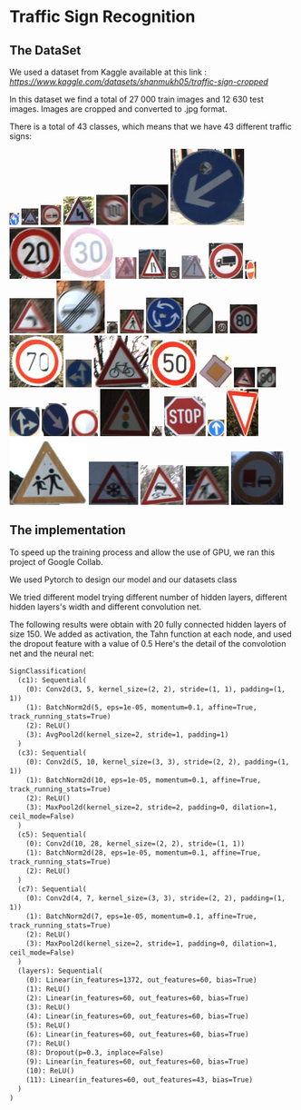 # Traffic Sign Recognition

## The DataSet

We used a dataset from Kaggle available at this link : *https://www.kaggle.com/datasets/shanmukh05/traffic-sign-cropped*

In this dataset we find a total of 27 000 train images and 12 630 test images. Images are cropped and converted to .jpg format.

There is a total of 43 classes, which means that we have 43 different traffic signs: 

![img_example](https://github.com/SCHOTT7/Road_Sign_Recognition/blob/main/Signs_Classes/00000_00002.jpg?raw=true)
![img_example](https://github.com/SCHOTT7/Road_Sign_Recognition/blob/main/Signs_Classes/00000_00008.jpg?raw=true)
![img_example](https://github.com/SCHOTT7/Road_Sign_Recognition/blob/main/Signs_Classes/00000_00018.jpg?raw=true)
![img_example](https://github.com/SCHOTT7/Road_Sign_Recognition/blob/main/Signs_Classes/00000_00019.jpg?raw=true)
![img_example](https://github.com/SCHOTT7/Road_Sign_Recognition/blob/main/Signs_Classes/00000_00024.jpg?raw=true)
![img_example](https://github.com/SCHOTT7/Road_Sign_Recognition/blob/main/Signs_Classes/00000_00025.jpg?raw=true)
![img_example](https://github.com/SCHOTT7/Road_Sign_Recognition/blob/main/Signs_Classes/00000_00026.jpg?raw=true)
![img_example](https://github.com/SCHOTT7/Road_Sign_Recognition/blob/main/Signs_Classes/00000_00027.jpg?raw=true)
![img_example](https://github.com/SCHOTT7/Road_Sign_Recognition/blob/main/Signs_Classes/00000_00028.jpg?raw=true)
![img_example](https://github.com/SCHOTT7/Road_Sign_Recognition/blob/main/Signs_Classes/00001_00000.jpg?raw=true)
![img_example](https://github.com/SCHOTT7/Road_Sign_Recognition/blob/main/Signs_Classes/00001_00006.jpg?raw=true)
![img_example](https://github.com/SCHOTT7/Road_Sign_Recognition/blob/main/Signs_Classes/00001_00007.jpg?raw=true)
![img_example](https://github.com/SCHOTT7/Road_Sign_Recognition/blob/main/Signs_Classes/00001_00012.jpg?raw=true)
![img_example](https://github.com/SCHOTT7/Road_Sign_Recognition/blob/main/Signs_Classes/00001_00020.jpg?raw=true)
![img_example](https://github.com/SCHOTT7/Road_Sign_Recognition/blob/main/Signs_Classes/00002_00013.jpg?raw=true)
![img_example](https://github.com/SCHOTT7/Road_Sign_Recognition/blob/main/Signs_Classes/00002_00024.jpg?raw=true)
![img_example](https://github.com/SCHOTT7/Road_Sign_Recognition/blob/main/Signs_Classes/00002_00027.jpg?raw=true)
![img_example](https://github.com/SCHOTT7/Road_Sign_Recognition/blob/main/Signs_Classes/00003_00007.jpg?raw=true)
![img_example](https://github.com/SCHOTT7/Road_Sign_Recognition/blob/main/Signs_Classes/00003_00021.jpg?raw=true)
![img_example](https://github.com/SCHOTT7/Road_Sign_Recognition/blob/main/Signs_Classes/00003_00023.jpg?raw=true)
![img_example](https://github.com/SCHOTT7/Road_Sign_Recognition/blob/main/Signs_Classes/00003_00026.jpg?raw=true)
![img_example](https://github.com/SCHOTT7/Road_Sign_Recognition/blob/main/Signs_Classes/00004_00004.jpg?raw=true)
![img_example](https://github.com/SCHOTT7/Road_Sign_Recognition/blob/main/Signs_Classes/00004_00025.jpg?raw=true)
![img_example](https://github.com/SCHOTT7/Road_Sign_Recognition/blob/main/Signs_Classes/00004_00026.jpg?raw=true)
![img_example](https://github.com/SCHOTT7/Road_Sign_Recognition/blob/main/Signs_Classes/00004_00027.jpg?raw=true)
![img_example](https://github.com/SCHOTT7/Road_Sign_Recognition/blob/main/Signs_Classes/00004_00028.jpg?raw=true)
![img_example](https://github.com/SCHOTT7/Road_Sign_Recognition/blob/main/Signs_Classes/00004_00029.jpg?raw=true)
![img_example](https://github.com/SCHOTT7/Road_Sign_Recognition/blob/main/Signs_Classes/00005_00019.jpg?raw=true)
![img_example](https://github.com/SCHOTT7/Road_Sign_Recognition/blob/main/Signs_Classes/00005_00020.jpg?raw=true)
![img_example](https://github.com/SCHOTT7/Road_Sign_Recognition/blob/main/Signs_Classes/00005_00023.jpg?raw=true)
![img_example](https://github.com/SCHOTT7/Road_Sign_Recognition/blob/main/Signs_Classes/00005_00025.jpg?raw=true)
![img_example](https://github.com/SCHOTT7/Road_Sign_Recognition/blob/main/Signs_Classes/00006_00000.jpg?raw=true)
![img_example](https://github.com/SCHOTT7/Road_Sign_Recognition/blob/main/Signs_Classes/00006_00024.jpg?raw=true)
![img_example](https://github.com/SCHOTT7/Road_Sign_Recognition/blob/main/Signs_Classes/00006_00029.jpg?raw=true)
![img_example](https://github.com/SCHOTT7/Road_Sign_Recognition/blob/main/Signs_Classes/00007_00009.jpg?raw=true)
![img_example](https://github.com/SCHOTT7/Road_Sign_Recognition/blob/main/Signs_Classes/00007_00021.jpg?raw=true)
![img_example](https://github.com/SCHOTT7/Road_Sign_Recognition/blob/main/Signs_Classes/00008_00001.jpg?raw=true)
![img_example](https://github.com/SCHOTT7/Road_Sign_Recognition/blob/main/Signs_Classes/00008_00027.jpg?raw=true)
![img_example](https://github.com/SCHOTT7/Road_Sign_Recognition/blob/main/Signs_Classes/00008_00028.jpg?raw=true)
![img_example](https://github.com/SCHOTT7/Road_Sign_Recognition/blob/main/Signs_Classes/00008_00029.jpg?raw=true)
![img_example](https://github.com/SCHOTT7/Road_Sign_Recognition/blob/main/Signs_Classes/00010_00024.jpg?raw=true)
![img_example](https://github.com/SCHOTT7/Road_Sign_Recognition/blob/main/Signs_Classes/00010_00025.jpg?raw=true)
![img_example](https://github.com/SCHOTT7/Road_Sign_Recognition/blob/main/Signs_Classes/00024_00028.jpg?raw=true)


## The implementation 

To speed up the training process and allow the use of GPU, we ran this project of Google Collab. 

We used Pytorch to design our model and our datasets class

We tried different model trying different number of hidden layers, different hidden layers's width and different convolution net. 

The following results were obtain with 20 fully connected hidden layers of size 150. We added as activation, the Tahn function at each node, and used the dropout feature with a value of 0.5 
Here's the detail of the convolotion net and the neural net:

```{python}
SignClassification(
  (c1): Sequential(
    (0): Conv2d(3, 5, kernel_size=(2, 2), stride=(1, 1), padding=(1, 1))
    (1): BatchNorm2d(5, eps=1e-05, momentum=0.1, affine=True, track_running_stats=True)
    (2): ReLU()
    (3): AvgPool2d(kernel_size=2, stride=1, padding=1)
  )
  (c3): Sequential(
    (0): Conv2d(5, 10, kernel_size=(3, 3), stride=(2, 2), padding=(1, 1))
    (1): BatchNorm2d(10, eps=1e-05, momentum=0.1, affine=True, track_running_stats=True)
    (2): ReLU()
    (3): MaxPool2d(kernel_size=2, stride=2, padding=0, dilation=1, ceil_mode=False)
  )
  (c5): Sequential(
    (0): Conv2d(10, 28, kernel_size=(2, 2), stride=(1, 1))
    (1): BatchNorm2d(28, eps=1e-05, momentum=0.1, affine=True, track_running_stats=True)
    (2): ReLU()
  )
  (c7): Sequential(
    (0): Conv2d(4, 7, kernel_size=(3, 3), stride=(2, 2), padding=(1, 1))
    (1): BatchNorm2d(7, eps=1e-05, momentum=0.1, affine=True, track_running_stats=True)
    (2): ReLU()
    (3): MaxPool2d(kernel_size=2, stride=1, padding=0, dilation=1, ceil_mode=False)
  )
  (layers): Sequential(
    (0): Linear(in_features=1372, out_features=60, bias=True)
    (1): ReLU()
    (2): Linear(in_features=60, out_features=60, bias=True)
    (3): ReLU()
    (4): Linear(in_features=60, out_features=60, bias=True)
    (5): ReLU()
    (6): Linear(in_features=60, out_features=60, bias=True)
    (7): ReLU()
    (8): Dropout(p=0.3, inplace=False)
    (9): Linear(in_features=60, out_features=60, bias=True)
    (10): ReLU()
    (11): Linear(in_features=60, out_features=43, bias=True)
  )
)
```
